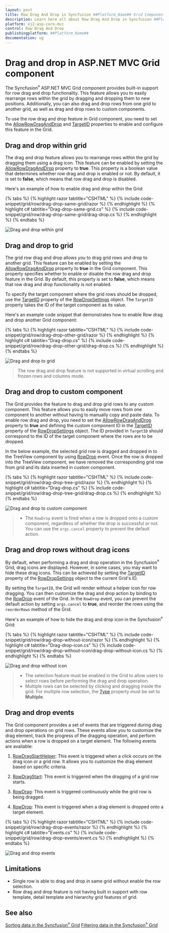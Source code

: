 ```yaml
---
layout: post
title: Row Drag And Drop in Syncfusion ##Platform_Name## Grid Component
description: Learn here all about Row Drag And Drop in Syncfusion ##Platform_Name## Grid component of Syncfusion Essential JS 2 and more.
platform: ej2-asp-core-mvc
control: Row Drag And Drop
publishingplatform: ##Platform_Name##
documentation: ug
---
```


# Drag and drop in ASP.NET MVC Grid component

The Syncfusion<sup style="font-size:70%">&reg;</sup> ASP.NET MVC Grid component provides built-in support for row drag and drop functionality. This feature allows you to easily rearrange rows within the grid by dragging and dropping them to new positions. Additionally, you can also drag and drop rows from one grid to another grid, as well as drag and drop rows to custom components.

To use the row drag and drop feature in Grid component, you need to set the [AllowRowDragAndDrop](https://help.syncfusion.com/cr/aspnetmvc-js2/Syncfusion.EJ2.Grids.Grid.html#Syncfusion_EJ2_Grids_Grid_AllowRowDragAndDrop) and [TargetID](https://help.syncfusion.com/cr/aspnetmvc-js2/Syncfusion.EJ2.Grids.GridRowDropSettings.html#Syncfusion_EJ2_Grids_GridRowDropSettings_TargetID) properties to enable and configure this feature in the Grid. 

## Drag and drop within grid 

The drag and drop feature allows you to rearrange rows within the grid by dragging them using a drag icon. This feature can be enabled by setting the [AllowRowDragAndDrop](https://help.syncfusion.com/cr/aspnetmvc-js2/Syncfusion.EJ2.Grids.Grid.html#Syncfusion_EJ2_Grids_Grid_AllowRowDragAndDrop) property to **true**. This property is a boolean value that determines whether row drag and drop is enabled or not. By default, it is set to **false**, which means that row drag and drop is disabled.

Here's an example of how to enable drag and drop within the Grid:

{% tabs %}
{% highlight razor tabtitle="CSHTML" %}
{% include code-snippet/grid/row/drag-drop-same-grid/razor %}
{% endhighlight %}
{% highlight c# tabtitle="Drag-drop-same-grid.cs" %}
{% include code-snippet/grid/row/drag-drop-same-grid/drag-drop.cs %}
{% endhighlight %}
{% endtabs %}

![Drag and drop within grid](../images/row/row-drag-drop.gif)

## Drag and drop to grid 

The grid row drag and drop allows you to drag grid rows and drop to another grid. This feature can be enabled by setting the [AllowRowDragAndDrop](https://help.syncfusion.com/cr/aspnetmvc-js2/Syncfusion.EJ2.Grids.Grid.html#Syncfusion_EJ2_Grids_Grid_AllowRowDragAndDrop) property to **true** in the Grid component. This property specifies whether to enable or disable the row drag and drop feature in the Grid. By default, this property is set to **false**, which means that row drag and drop functionality is not enabled.

To specify the target component where the grid rows should be dropped, use the [TargetID](https://help.syncfusion.com/cr/aspnetmvc-js2/Syncfusion.EJ2.Grids.GridRowDropSettings.html#Syncfusion_EJ2_Grids_GridRowDropSettings_TargetID) property of the [RowDropSettings](https://help.syncfusion.com/cr/aspnetmvc-js2/Syncfusion.EJ2.Grids.GridRowDropSettings.html) object. The `TargetID` property takes the ID of the target component as its value.

Here's an example code snippet that demonstrates how to enable Row drag and drop another Grid component:

{% tabs %}
{% highlight razor tabtitle="CSHTML" %}
{% include code-snippet/grid/row/drag-drop-other-grid/razor %}
{% endhighlight %}
{% highlight c# tabtitle="Drag-drop.cs" %}
{% include code-snippet/grid/row/drag-drop-other-grid/drag-drop.cs %}
{% endhighlight %}
{% endtabs %}

![Drag and drop to grid](../images/row/drag-drop-other-grid.gif)

> The row drag and drop feature is not supported in virtual scrolling and frozen rows and columns mode.

## Drag and drop to custom component 

The Grid provides the feature to drag and drop grid rows to any custom component. This feature allows you to easily move rows from one component to another without having to manually copy and paste data. To enable row drag and drop, you need to set the [AllowRowDragAndDrop](https://help.syncfusion.com/cr/aspnetmvc-js2/Syncfusion.EJ2.Grids.Grid.html#Syncfusion_EJ2_Grids_Grid_AllowRowDragAndDrop) property to **true** and defining the custom component ID in the [TargetID](https://help.syncfusion.com/cr/aspnetmvc-js2/Syncfusion.EJ2.Grids.GridRowDropSettings.html#Syncfusion_EJ2_Grids_GridRowDropSettings_TargetID) property of the [RowDropSettings](https://help.syncfusion.com/cr/aspnetmvc-js2/Syncfusion.EJ2.Grids.GridRowDropSettings.html) object. The ID provided in `TargetID` should correspond to the ID of the target component where the rows are to be dropped.

In the below example, the selected grid row is dragged and dropped in to the TreeView component by using [RowDrop](https://help.syncfusion.com/cr/aspnetmvc-js2/Syncfusion.EJ2.Grids.Grid.html#Syncfusion_EJ2_Grids_Grid_RowDrop) event. Once the row is dropped into the TreeView component, we have removed the corresponding grid row from grid and its data inserted in custom component. 

{% tabs %}
{% highlight razor tabtitle="CSHTML" %}
{% include code-snippet/grid/row/drag-drop-tree-grid/razor %}
{% endhighlight %}
{% highlight c# tabtitle="Drag-drop.cs" %}
{% include code-snippet/grid/row/drag-drop-tree-grid/drag-drop.cs %}
{% endhighlight %}
{% endtabs %}

![Drag and drop to custom component](../images/row/drag-drop-tree-grid.gif)

> * The `RowDrop` event is fired when a row is dropped onto a custom component, regardless of whether the drop is successful or not. You can use the `args.cancel` property to prevent the default action.

## Drag and drop rows without drag icons

By default, when performing a drag and drop operation in the Syncfusion<sup style="font-size:70%">&reg;</sup> Grid, drag icons are displayed. However, in some cases, you may want to hide these drag icons. This can be achieved by setting the [TargetID](https://help.syncfusion.com/cr/aspnetmvc-js2/Syncfusion.EJ2.Grids.GridRowDropSettings.html#Syncfusion_EJ2_Grids_GridRowDropSettings_TargetID) property of the [RowDropSettings](https://help.syncfusion.com/cr/aspnetmvc-js2/Syncfusion.EJ2.Grids.GridRowDropSettings.html) object to the current Grid's ID.

By setting the `TargetID`, the Grid will render without a helper icon for row dragging. You can then customize the drag and drop action by binding to the [RowDrop](https://help.syncfusion.com/cr/aspnetmvc-js2/Syncfusion.EJ2.Grids.Grid.html#Syncfusion_EJ2_Grids_Grid_RowDrop) event of the Grid. In the `RowDrop` event, you can prevent the default action by setting `args.cancel` to **true**, and reorder the rows using the `reorderRows` method of the Grid.

Here's an example of how to hide the drag and drop icon in the Syncfusion<sup style="font-size:70%">&reg;</sup> Grid:

{% tabs %}
{% highlight razor tabtitle="CSHTML" %}
{% include code-snippet/grid/row/drag-drop-without-icon/razor %}
{% endhighlight %}
{% highlight c# tabtitle="Drag-drop-icon.cs" %}
{% include code-snippet/grid/row/drag-drop-without-icon/drag-drop-without-icon.cs %}
{% endhighlight %}
{% endtabs %}

![Drag and drop without icon](../images/row/drag-drop-without-icon.gif)

> * The selection feature must be enabled in the Grid to allow users to select rows before performing the drag and drop operation.
> * Multiple rows can be selected by clicking and dragging inside the grid. For multiple row selection, the [Type](https://help.syncfusion.com/cr/aspnetmvc-js2/Syncfusion.EJ2.Grids.GridSelectionSettings.html#Syncfusion_EJ2_Grids_GridSelectionSettings_Type) property must be set to **Multiple**.

## Drag and drop events

The Grid component provides a set of events that are triggered during drag and drop operations on grid rows. These events allow you to customize the drag element, track the progress of the dragging operation, and perform actions when a row is dropped on a target element. The following events are available:

1. [RowDragStartHelper](https://help.syncfusion.com/cr/aspnetmvc-js2/Syncfusion.EJ2.Grids.Grid.html#Syncfusion_EJ2_Grids_Grid_RowDragStartHelper): This event is triggered when a click occurs on the drag icon or a grid row. It allows you to customize the drag element based on specific criteria.

2. [RowDragStart](https://help.syncfusion.com/cr/aspnetmvc-js2/Syncfusion.EJ2.Grids.Grid.html#Syncfusion_EJ2_Grids_Grid_RowDragStart): This event is triggered when the dragging of a grid row starts.

3. [RowDrag](https://help.syncfusion.com/cr/aspnetmvc-js2/Syncfusion.EJ2.Grids.Grid.html#Syncfusion_EJ2_Grids_Grid_RowDrag): This event is triggered continuously while the grid row is being dragged.

4. [RowDrop](https://help.syncfusion.com/cr/aspnetmvc-js2/Syncfusion.EJ2.Grids.Grid.html#Syncfusion_EJ2_Grids_Grid_RowDrop): This event is triggered when a drag element is dropped onto a target element.

{% tabs %}
{% highlight razor tabtitle="CSHTML" %}
{% include code-snippet/grid/row/drag-drop-events/razor %}
{% endhighlight %}
{% highlight c# tabtitle="Events.cs" %}
{% include code-snippet/grid/row/drag-drop-events/event.cs %}
{% endhighlight %}
{% endtabs %}

![Drag and drop events](../images/row/drag-drop-event.gif)

## Limitations

* Single row is able to drag and drop in same grid without enable the row selection.
* Row drag and drop feature is not having built in support with row template, detail template and hierarchy grid features of grid.

## See also

[Sorting data in the Syncfusion<sup style="font-size:70%">&reg;</sup> Grid](https://ej2.syncfusion.com/aspnetmvc/documentation/grid/sorting)
[Filtering data in the Syncfusion<sup style="font-size:70%">&reg;</sup> Grid](https://ej2.syncfusion.com/aspnetmvc/documentation/grid/filtering)